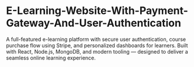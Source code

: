 # E-Learning-Website-With-Payment-Gateway-And-User-Authentication
A full-featured e-learning platform with secure user authentication, course purchase flow using Stripe, and personalized dashboards for learners. Built with React, Node.js, MongoDB, and modern tooling — designed to deliver a seamless online learning experience.
